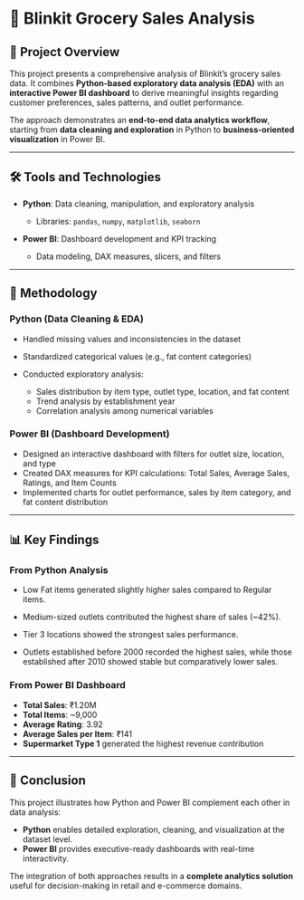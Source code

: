 
# 🛒 Blinkit Grocery Sales Analysis

## 📌 Project Overview

This project presents a comprehensive analysis of Blinkit’s grocery sales data. It combines **Python-based exploratory data analysis (EDA)** with an **interactive Power BI dashboard** to derive meaningful insights regarding customer preferences, sales patterns, and outlet performance.

The approach demonstrates an **end-to-end data analytics workflow**, starting from **data cleaning and exploration** in Python to **business-oriented visualization** in Power BI.

---

## 🛠 Tools and Technologies

* **Python**: Data cleaning, manipulation, and exploratory analysis

  * Libraries: `pandas`, `numpy`, `matplotlib`, `seaborn`
* **Power BI**: Dashboard development and KPI tracking

  * Data modeling, DAX measures, slicers, and filters

---

## 🔎 Methodology

### Python (Data Cleaning & EDA)

* Handled missing values and inconsistencies in the dataset
* Standardized categorical values (e.g., fat content categories)
* Conducted exploratory analysis:

  * Sales distribution by item type, outlet type, location, and fat content
  * Trend analysis by establishment year
  * Correlation analysis among numerical variables

### Power BI (Dashboard Development)

* Designed an interactive dashboard with filters for outlet size, location, and type
* Created DAX measures for KPI calculations: Total Sales, Average Sales, Ratings, and Item Counts
* Implemented charts for outlet performance, sales by item category, and fat content distribution

---

## 📊 Key Findings

### From Python Analysis

  * Low Fat items generated slightly higher sales compared to Regular items.

  * Medium-sized outlets contributed the highest share of sales (~42%).

  * Tier 3 locations showed the strongest sales performance.

  * Outlets established before 2000 recorded the highest sales, while those established after 2010 showed stable but comparatively lower sales.

### From Power BI Dashboard

* **Total Sales**: ₹1.20M
* **Total Items**: \~9,000
* **Average Rating**: 3.92
* **Average Sales per Item**: ₹141
* **Supermarket Type 1** generated the highest revenue contribution

---


## 🚀 Conclusion

This project illustrates how Python and Power BI complement each other in data analysis:

* **Python** enables detailed exploration, cleaning, and visualization at the dataset level.
* **Power BI** provides executive-ready dashboards with real-time interactivity.

The integration of both approaches results in a **complete analytics solution** useful for decision-making in retail and e-commerce domains.



